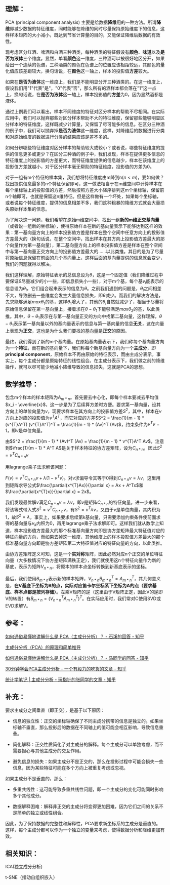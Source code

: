 ## 理解：

PCA (principal component analysis) 主要是给数据**降维**用的一种方法。所谓**降维**即减少数据的特征维度，同时能够在降维的同时尽量保持原始维度下的信息，这样样本矩阵的大小减小，既达到节省计算量的目的，又能保证降维后数据的有效性。

现考虑区分红酒、啤酒和白酒三种酒类，每种酒类的特征假设有**颜色**、**味道**以及**是否为液体**三个维度。显然，单看**颜色**这一维度，三种酒可以被很好地区分开，如果给出一个连续的色谱，三种酒类的颜色在色谱上的位置应该相距较远，其颜色的量化值应该差距较大，换句话说，在**颜色**这一轴上，样本的投影值**方差**较大。

如果在**是否为液体**这一维度上，我们是不能明显分开三种酒类的。在这一维度上，假设我们用"1"代表"是"，"0"代表"否"，那么所有的酒样本都会落在"1"这一点上，换句话说，在**是否为液体**这一轴上，样本投影值的**方差**为0，因为显然酒都是液体。

通过上例我们可以看出，样本不同维度的特征对区分样本的帮助不尽相同。在实际应用中，我们可以抛弃那些对区分样本帮助不大的特征维度，保留那些能够明显区分样本的特征维度，这样既减少计算量，又保留了尽可能多的信息。在区分三种酒的例子中，我们可以抛弃掉**是否为液体**这一维度，这样，对降维后的数据进行分类和对原始维度的数据进行分类的结果应该是差不多的。

如何分辨哪些特征维度对区分样本的帮助较大或较小？或者说，哪些特征维度的提供的信息更多或更少？在区分三种酒的例子中，我们发现，样本在提供更多信息的特征维度上的投影值的方差更大，而特征维度提供的信息越少，样本在该维度上的投影值方差就越小，对于区分样本毫无帮助的特征维度，投影值的方差为0。

对于一组有m个特征的样本集，我们想将特征维度由m降到n($`n < m`$)，要如何做？找出提供信息最多的n个特征保留即可，这一做法相当于在m维空间中计算样本在每个坐标轴上的投影值的方差，然后按照方差大小降序排列这m个坐标轴，保留前n个轴即可，也就是保留这n维特征。但是这样做有一个坏处，如果每个坐标轴，或者说每个特征维度，提供的信息相差不多，我们这种粗暴的降维方式就会大量损失原始样本集的信息。

为了解决这一问题，我们希望在原始m维空间中，找出一组**新的m维正交基向量**（或者说一组新的坐标轴），使得原始样本在新的基向量表示下能够达到这样的效果：第一基向量方向上的样本投影值方差是样本在整个空间中任意方向上的投影值方差最大的（换句话说，在整个空间中，找出样本在其方向上投影值方差最大的那个向量作为第一基向量），第二基向量方向上的样本投影值方差是样本在整个空间中与第一基向量正交方向上的投影值方差最大的……以此类推。其目的是为了尽量将原始信息保留在前面的几个基向量上，这样后面的基向量提供的信息就会变少，我们的问题就得以解决。

我们这样理解，原始特征表示的总信息设为$`\theta`$，这是一个固定值（我们降维过程中要保证$`\theta`$尽量减少的小一些，即信息损失小一些），对于m个基，每个基$`v_i`$能表示的信息设为$`\theta_i`$，它们组合起来表示的信息为$`\theta`$。之前我们遇到的问题是，$`\theta_i`$之间相差不大，导致删去一些维度会发生大量信息损失，即$`\theta`$减少。而我们的解决方法是，先求能够满足$`max{\theta_1}`$的基，这样$`\theta_1`$增大了，其他的$`\theta_i`$自然就减少了，相当于尽量将原始信息保留在第一基向量上，接着求在$`\theta - \theta_1`$下能够满足$`max{\theta_2}`$的基，以此类推。其中，$`\theta - \theta_1`$表示在与第一基向量正交的方向中找第二基向量，这样理解，$`\theta - \theta_1`$表示第一基向量以外的基向量表示的信息与第一基向量的信息**无关**，这在向量上表现为**正交**，这也是为什么我们要找的基向量是**正交**的原因。

最终，我们得到了新的m个基向量。在原始基向量表示下，我们称每个基向量方向为一个**特征**，而在新的基向量下，我们称每个新基向量方向为一个**主成分**，即**principal component**，原始样本不再由原始的特征表示，而由主成分表示，事实上，每个主成分都是原始特征的线性组合。在主成分表示下，我们做之前的降维操作，就可以尽可能少地减小降维导致的信息损失，这就是PCA的思想。

## 数学推导：

包含m个样本的样本矩阵为$`A_{m*n}`$。首先要去中心化，即每个样本要减去平均值$`x_i - \overline{x}`$，这一步是为了后续算方差时方便。要求第一基向量，设其方向上的单位向量为$`v`$，现要求样本在其方向上的投影值方差$`S^2`$，其中，样本在$`v`$方向上对应的投影值为$`v^{T}A^T`$，而它对应的方差$`S^2 = \frac{1}{m - 1} * (v^{T}A^T) (v^{T}A^T)^T = \frac{1}{m - 1} * (Av)^T (Av)`$，约束条件为$`v^{T}v = 1`$，即$`v`$是单位向量。

由$`S^2 = \frac{1}{m - 1} * (Av)^T (Av) = \frac{1}{m - 1} * v^{T}A^T Av`$，注意到$`\frac{1}{m - 1} * A^T A`$是关于样本特征的协方差矩阵，设为$`C_{n*n}`$，因此$`S^2 = v^{T}C_{n*n}v`$

用lagrange乘子法求解该问题：

$`F(v) = v^{T}C_{n*n}v + \lambda(1 - v^{T}v)`$。对v求偏导令其等于0得到$`C_{n*n}v = \lambda v`$，这里用到矩阵求导公式$`\frac{\partial{x^{T}Ax}}{\partial x} = Ax + A^Tx`$和$`\frac{\partial{x^{T}x}}{\partial x} = 2x`$。

我们发现最优解$`v`$满足$`C_{n*n}v = \lambda v`$，即$`v`$是矩阵$`C_{n*n}`$的特征向量。进一步来看，将该等式带入式$`S^2 = v^{T}C_{n*n}v`$，有$`S^2 = v^{T} \lambda v`$，又由于$`v`$是单位向量，其内积为1，故$`S^2 = \lambda`$，事实上，如果要求后续第k基向量，只需要添加约束条件使前面求得的基向量与$`v_k`$内积为0，再用lagrange乘子法求解即可。这样我们就从数学上知道，样本投影值方差最大的那个标准基向量方向即是协方差矩阵最大特征值对应的特征向量的方向，而如果去掉这一维度，其他维度上的样本投影值方差最大的那个标准基向量方向即是协方差矩阵第二大特征值对应的特征向量的方向，以此类推。

由协方差矩阵定义可知，这是一个**实对称**矩阵，因此必然对应n个正交的单位特征向量（大多数情况下协方差矩阵满秩正定），我们就使用这n个特征向量作为新的基底，表示为矩阵$`V_{n*n}`$，将原本的样本点坐标转换到新基底表示的坐标。

最后，我们使用$`B_{m*n}`$表示新的样本矩阵，$` V_{n*n} B_{m*n}^T = A_{m*n}^T`$，其几何意义是，**在V基底下坐标为B的点，实际对应笛卡尔坐标系下坐标为A的点（要求基底、样本点都是按列存储）**。左乘V矩阵的逆（这里由于V矩阵正定，因此V的逆即V的转置）有$`B_{m*n} = (V_{n*n}^T A_{m*n}^T)^T`$。在实际应用时，我们常对C使用SVD或EVD求解V。

## 参考：
[如何通俗易懂地讲解什么是 PCA（主成分分析）？ - 石溪的回答 - 知乎](https://www.zhihu.com/question/41120789/answer/1304023183)

[主成分分析（PCA）的原理和简单推导](https://www.bilibili.com/video/BV1X54y1R7g7/?spm_id_from=333.337.search-card.all.click&vd_source=bd9b0c20658086a80ddce73476f5c881)

[如何通俗易懂地讲解什么是 PCA（主成分分析）？ - 马同学的回答 - 知乎](https://www.zhihu.com/question/41120789/answer/481966094)

[30分钟学会PCA主成分分析 - 一个有毅力的吃货的文章 - 知乎](https://zhuanlan.zhihu.com/p/149902727)

[统计学笔记 | 主成分分析 - 玩指针的张同学的文章 - 知乎](https://zhuanlan.zhihu.com/p/430296241)

## 补充：

要求主成分之间垂直（即正交），是基于以下原因：

- 信息的独立性：正交的坐标轴确保了不同主成分携带的信息是独立的。如果坐标轴不垂直，那么投影后的数据在不同轴上的值可能会相互影响，导致信息重叠。

- 简化解释：正交性质简化了对主成分的解释。每个主成分可以单独考虑，而不需要担心与其他主成分的交互作用。

- 避免信息的损失：如果主成分不是正交的，那么在投影过程中可能会损失一些信息，因为某些特征可能在多个方向上被重复考虑或忽视。

如果主成分不是垂直的，那么：

- 多重共线性：这可能导致多重共线性问题，即一个主成分的变化可能同时影响多个其他成分。

- 数据解释困难：解释非正交的主成分将变得更加困难，因为它们之间的关系不是简单的独立或线性组合。

因此，为了保持数据的完整性和解释性，PCA要求新坐标系的主成分是垂直的。这样，每个主成分都可以作为一个独立的变量来考虑，使得数据分析和降维更加有效。

## 相关知识：

ICA(独立成分分析)

t-SNE（摆动自组织嵌入）
